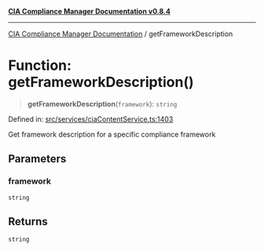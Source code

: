 [**CIA Compliance Manager Documentation v0.8.4**](../README.md)

***

[CIA Compliance Manager Documentation](../globals.md) / getFrameworkDescription

# Function: getFrameworkDescription()

> **getFrameworkDescription**(`framework`): `string`

Defined in: [src/services/ciaContentService.ts:1403](https://github.com/Hack23/cia-compliance-manager/blob/a6d8d6a2cab2160940b9a047208c12088d7e02cf/src/services/ciaContentService.ts#L1403)

Get framework description for a specific compliance framework

## Parameters

### framework

`string`

## Returns

`string`
